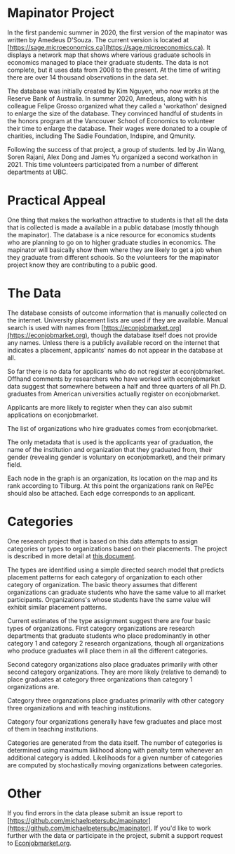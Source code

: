 # Mapinator Project

In the first pandemic summer in 2020, the first version of the mapinator was written by Amedeus D'Souza.  The current version is located at [https://sage.microeconomics.ca](https://sage.microeconomics.ca).  It displays a network map that shows where various graduate schools in economics managed to place their graduate students.  The data is not complete, but it uses data from 2008 to the present.  At the time of writing there are over 14 thousand observations in the data set.

The database was initially created by Kim Nguyen, who now works at the Reserve Bank of Australia.  In summer 2020, Amedeus, along with his colleague Felipe Grosso organized what they called a 'workathon' designed to enlarge the size of the database.  They convinced  handful of students in the honors program at the Vancouver School of Economics to volunteer their time to enlarge the database. Their wages were donated to a couple of charities, including The Sadie Foundation, Indspire, and Qmunity. 

Following the success of that project, a group of students. led by Jin Wang, Soren Rajani, Alex Dong and James Yu organized a second workathon in 2021.  This time volunteers participated from a number of different departments at UBC.

# Practical Appeal

One thing that makes the workathon attractive to students is that all the data that is collected is made a available in a public database (mostly thhough the mapinator).  The database is a nice resource for economics students who are planning to go on to higher graduate studies in economics.  The mapinator will basically show them where they are likely to get a job when they graduate from different schools.  So the volunteers for the mapinator project know they are contributing to a public good.

# The Data

The database consists of outcome information that is manually collected on the internet.  University placement lists are used if they are available.  Manual search is used with names from [https://econjobmarket.org](https://econjobmarket.org), though the database itself does not provide any names. Unless there is a publicly available record on the internet that indicates a placement, applicants' names do not appear in the database at all.

So far there is no data for applicants who do not register at econjobmarket.  Offhand comments by researchers who have worked with econjobmarket data suggest that somewhere between a half and three quarters of all Ph.D. graduates from American universities actually register on econjobmarket.

Applicants are more likely to register when they can also submit applications on econjobmarket.

The list of organizations who hire graduates comes from econjobmarket.

The only metadata that is used is the applicants year of graduation, the name of the institution and organization that they graduated from, their gender (revealing gender is voluntary on econjobmarket), and their primary field.


Each node in the graph is an organization, its location on the map and its rank according to Tilburg.  At this point the organizations rank on RePEc should also be attached.  Each edge corresponds to an applicant.

# Categories

One research project that is based on this data attempts to assign categories or types to organizations based on their placements.  The project is described in more detail at [this document](sbm_project_description.md). 

The types are identified using a simple directed search model that predicts placement patterns for each category of organization to each other category of organization.  The basic theory assumes that different organizations can graduate students who have the same value to all market participants. Organizations's whose students have the same value will exhibit similar placement patterns.

Current estimates of the type assignment suggest there are four basic types of organizations.  First category organizations are research departments that graduate students who place predominantly in other category 1 and category 2 research organizations, though all organizations who produce graduates will place them in all the different categories.

Second category organizations also place graduates primarily with other second category organizations.  They are more likely (relative to demand) to place graduates at category three organizations than category 1 organizations are.

Category three organzations place graduates primarily with other category three organizations and with teaching institutions.

Category four organizations generally have few graduates and place most of them in teaching institutions.

Categories are generated from the data itself. The number of categories is determined using maximum liklihood along with penalty term whenever an additional category is added.  Likelihoods for a given number of categories are computed by stochastically moving organizations between categories.

# Other

If you find errors in the data please submit an issue report to [https://github.com/michaelpetersubc/mapinator](https://github.com/michaelpetersubc/mapinator).  If you'd like to work further with the data or participate in the project, submit a support request to [Econjobmarket.org](https://econjobmarket.org/users/feedback/threads/s).
